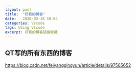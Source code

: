```yaml
---
layout: post
title:  "好看的博客"
date:   2020-03-18 10:04
categories: Vscode
tags: Using Vscode
excerpt: 好看的博客链接收藏
---
```


## QT写的所有东西的博客
https://blog.csdn.net/feiyangqingyun/article/details/97565652